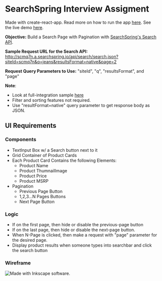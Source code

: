 # SearchSpring Interview Assigment

Made with create-react-app. Read more on how to run the app [here](https://github.com/facebook/create-react-app#create-react-app--).
See the live demo [here](https://demos.zawmai.com/searchspring/). 

**Objective:** Build a Search Page with Pagination with [SearchSpring's Search API](https://searchspring.zendesk.com/hc/en-us/sections/115000119223-Search-API).  

**Sample Request URL for the Search API:**  
http://scmq7n.a.searchspring.io/api/search/search.json?siteId=scmq7n&q=jeans&resultsFormat=native&page=2  

**Request Query Parameters to Use:** "siteId", "q", "resultsFormat", and "page"  

**Note**:  

- Look at full-integration sample [here](http://try.searchspring.com/search?q=jeans)
- Filter and sorting features not required.
- Use "resultFormat=native" query parameter to get response body as JSON.

## UI Requirements

### Components

- TextInput Box w/ a Search button next to it
- Grid Container of Product Cards
- Each Product Card Contains the following Elements:
  - Product Name
  - Product ThumnailImage
  - Product Price
  - Product MSRP
- Pagination
  - Previous Page Button
  - 1,2,3...N Pages Buttons
  - Next Page Button

### Logic

- If on the first page, then hide or disable the previous-page button
- If on the last page, then hide or disable the next-page button.
- When N-Page is clicked, then make a request with "page" parameter for the desired page.
- Display product results when someone types into searchbar and click the search button

### Wireframe

![Made with Inkscape software.](https://user-images.githubusercontent.com/10764631/126089561-aaf13810-0a44-405a-bbca-e98d43e9389b.png)
